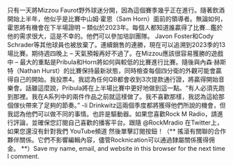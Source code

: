 只有一天將Mizzou Faurot野外球迷分開，因為這個賽季幾乎正在進行。隨著飲酒開始上半年，他似乎是比賽中山姆·霍恩（Sam Horn）面前的領導者。無論如何，霍恩將有機會在下半場證明 – 類似於2023年。每個人都知道誰贏得了比賽…鑑於他的需求很大，這是不幸的。他們可以參加培訓團隊。 Javon Foster和Cody Schrader等其他球員也被放棄了。連續銷售的連勝，現在可以追溯到2023季的13場比賽。期待週四晚上 – 天氣預報再好不過了。在Mizzou應該很容易獲勝的遊戲中 – 最大的重點是Pribula和Horn將如何與較低的比賽進行比賽。隨後與內森·赫斯特（Nathan Hurst）的比賽保持最新狀態，同時檢查每個四分衛的外觀可能會贏得自己的開始。我投票4。我認為任何QB都會收到3次提款通行證，將贏得開始音樂會。話雖這麼說，Pribula將在上半場比賽中更好地做到這一點。“有人必須先跑到那裡。我在A系列中的兩件作品之前就這樣做了。我不喜歡那樣，我認為這給那個傢伙帶來了足夠的節奏。” -li Drinkwitz這兩個季度都將獲得他們所說的機會，但我認為他們可以做不同的事情。也許是驅動器。如果您喜歡Rock M Radio，請進行評論，並確保您訂閱自己喜歡的播客平台。跟隨 @RockMradio    在Twitter上，如果您還沒有針對我們 YouTube頻道    然後單擊訂閱按鈕！（** 搖滾有關聯的合作夥伴關係。它們不影響編輯內容，儘管Rocknication可以通過隸屬關係獲得佣金。 **）Save my name, email, and website in this browser for the next time I comment.